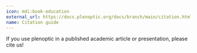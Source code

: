 ```yaml
---
icon: mdi:book-education
external_url: https://docs.plenoptic.org/docs/branch/main/citation.html
name: Citation guide
---
```

If you use plenoptic in a published academic article or presentation, please cite us!

